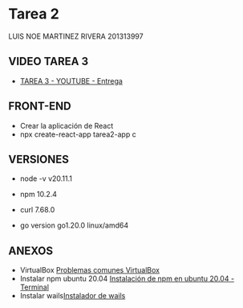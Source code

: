 # Tarea 2

LUIS NOE MARTINEZ RIVERA 201313997

## VIDEO TAREA 3

+ [TAREA 3 - YOUTUBE - Entrega](https://youtu.be/)

## FRONT-END

+ Crear la aplicación de React
+ npx create-react-app tarea2-app
c

## VERSIONES

+ node -v v20.11.1
+ npm 10.2.4


+ curl 7.68.0
+ go version go1.20.0 linux/amd64

## ANEXOS

+ VirtualBox [Problemas comunes VirtualBox](https://www.youtube.com/watch?v=N-YJN4NQMl8)
+ Instalar npm ubuntu 20.04 [Instalación de npm en ubuntu 20.04 - Terminal](https://www.hostinger.com/tutorials/how-to-install-node-ubuntu?ppc_campaign=google_search_generic_hosting_all&bidkw=defaultkeyword&lo=9077183&gad_source=1&gclid=CjwKCAiArLyuBhA7EiwA-qo80K3AW9v4WeSNSQBE95mEfSa-6Zi6O9f3cdR7Plz3QpYjRN9G_1qQChoCYXsQAvD_BwE)
+ Instalar wails[Instalador de wails](https://dev.to/farooquememon385/install-wails-on-linux-kph)